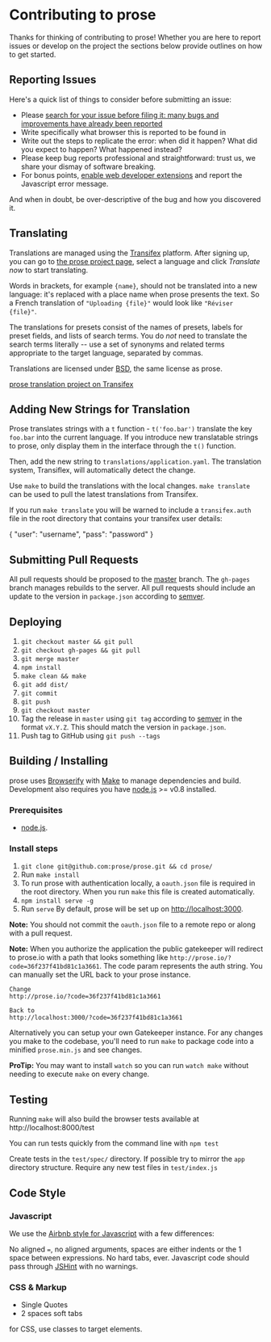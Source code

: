# Contributing to prose

Thanks for thinking of contributing to prose! Whether you are here to report
issues or develop on the project the sections below provide
outlines on how to get started.

## Reporting Issues

Here's a quick list of things to consider before submitting an issue:

* Please [search for your issue before filing it: many bugs and improvements have already been reported](https://github.com/prose/prose/issues)
* Write specifically what browser this is reported to be found in
* Write out the steps to replicate the error: when did it happen? What did you expect to happen? What happened instead?
* Please keep bug reports professional and straightforward: trust us, we share your dismay of software breaking.
* For bonus points, [enable web developer extensions](http://debugbrowser.com) and report the
  Javascript error message.

And when in doubt, be over-descriptive of the bug and how you discovered it.

## Translating

Translations are managed using the
[Transifex](https://www.transifex.com/projects/p/prose/) platform. After
signing up, you can go to [the prose project
page](https://www.transifex.com/projects/p/prose/), select a language and
click *Translate now* to start translating.

Words in brackets, for example `{name}`, should not be translated into a
new language: it's replaced with a place name when prose presents the text. So a
French translation of `"Uploading {file}"` would look like
`"Réviser {file}"`.

The translations for presets consist of the names of presets, labels for
preset fields, and lists of search terms. You do _not_ need to translate the
search terms literally -- use a set of synonyms and related terms appropriate
to the target language, separated by commas.

Translations are licensed under
[BSD](https://github.com/prose/prose/blob/master/LICENCE.md), the same license
as prose.

[prose translation project on
Transifex](https://www.transifex.com/projects/p/prose/)

## Adding New Strings for Translation

Prose translates strings with a `t` function - `t('foo.bar')` translate the key
`foo.bar` into the current language. If you introduce new translatable strings
to prose, only display them in the interface through the `t()` function.

Then, add the new string to `translations/application.yaml`. The translation system,
Transiflex, will automatically detect the change.

Use `make` to build the translations with the local changes.
`make translate` can be used to pull the latest translations from Transifex.

If you run `make translate` you will be warned to include a `transifex.auth` file in the root directory that contains your transifex user details:

  {
      "user": "username",
      "pass": "password"
  }

## Submitting Pull Requests

All pull requests should be proposed to the [master](https://github.com/prose/prose/tree/master) branch. The `gh-pages` branch manages rebuilds to the server. All pull requests should include an update to the version in `package.json` according to [semver](http://semver.org/).

## Deploying
1. `git checkout master && git pull`
2. `git checkout gh-pages && git pull`
3. `git merge master`
4. `npm install`
5. `make clean && make`
6. `git add dist/`
7. `git commit`
8. `git push`
9. `git checkout master`
10.  Tag the release in `master` using `git tag` according to [semver](http://semver.org/) in the format `vX.Y.Z`. This should match the version in `package.json`.
11. Push tag to GitHub using `git push --tags`

## Building / Installing

prose uses [Browserify](http://browserify.org) with [Make](http://www.gnu.org/software/make/)
to manage dependencies and build. Development also requires you
have [node.js](http://nodejs.org) >= v0.8 installed.

### Prerequisites
- [node.js](http://nodejs.org/).

### Install steps

1. `git clone git@github.com:prose/prose.git && cd prose/`
2. Run `make install`
3. To run prose with authentication locally, a `oauth.json` file is required in the
root directory. When you run `make` this file is created automatically.
4. `npm install serve -g`
5. Run `serve` By default, prose will be set up on [http://localhost:3000](http://localhost:3000).

__Note:__ You should not commit the `oauth.json` file to a remote repo or along with a pull
request.

__Note:__ When you authorize the application the public gatekeeper will redirect
to prose.io with a path that looks something like `http://prose.io/?code=36f237f41bd81c1a3661`. The code
param represents the auth string. You can manually set the URL back to your prose instance.

    Change
    http://prose.io/?code=36f237f41bd81c1a3661

    Back to
    http://localhost:3000/?code=36f237f41bd81c1a3661

Alternatively you can setup your own Gatekeeper instance. For any changes you make
to the codebase, you'll need to run `make` to package code into a minified `prose.min.js`
and see changes.

__ProTip:__ You may want to install `watch` so you can run `watch make` without
needing to execute `make` on every change.

## Testing

Running `make` will also build the browser tests available at http://localhost:8000/test

You can run tests quickly from the command line with `npm test`

Create tests in the `test/spec/` directory. If possible try to mirror the `app` directory structure.
Require any new test files in `test/index.js`

## Code Style

### Javascript

We use the [Airbnb style for Javascript](https://github.com/airbnb/javascript) with a few differences:

No aligned `=`, no aligned arguments, spaces are either indents or the 1
space between expressions. No hard tabs, ever. Javascript code should pass
through [JSHint](http://www.jshint.com/) with no warnings.

### CSS & Markup
- Single Quotes
- 2 spaces soft tabs

for CSS, use classes to target elements.

